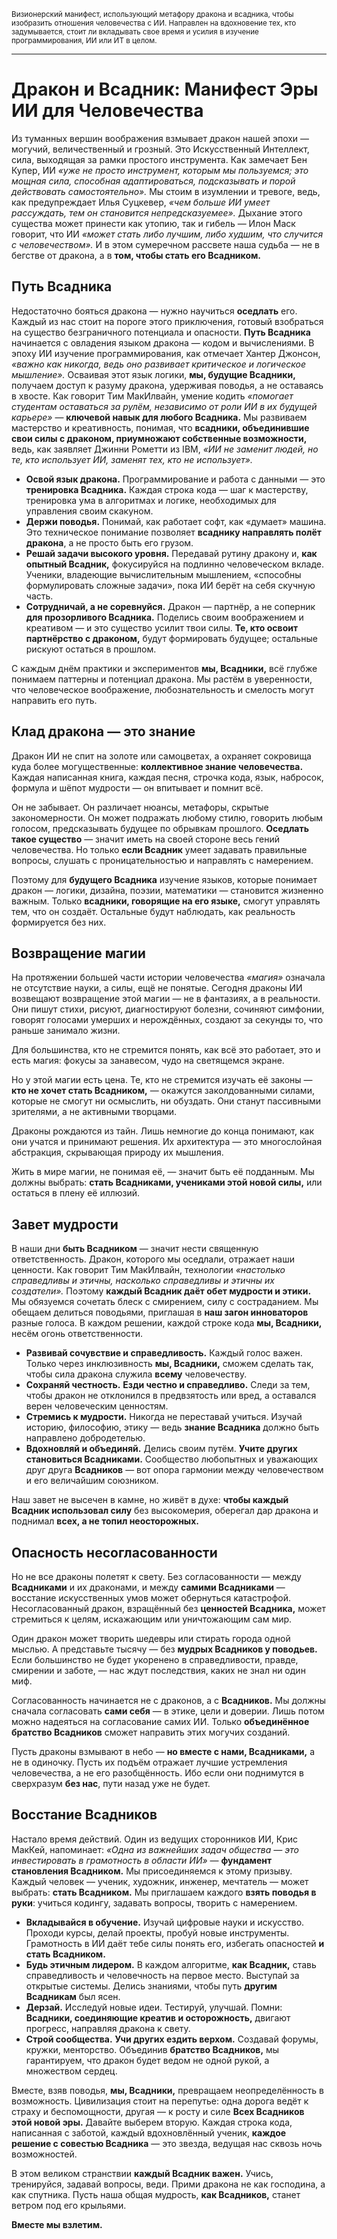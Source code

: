 <small>Визионерский манифест, использующий метафору дракона и всадника, чтобы изобразить отношения человечества с ИИ. Направлен на вдохновение тех, кто задумывается, стоит ли вкладывать свое время и усилия в изучение программирования, ИИ или ИТ в целом.</small>

---

# Дракон и Всадник: Манифест Эры ИИ для Человечества

Из туманных вершин воображения взмывает дракон нашей эпохи — могучий, величественный и грозный. Это Искусственный Интеллект, сила, выходящая за рамки простого инструмента. Как замечает Бен Купер, ИИ *«уже не просто инструмент, которым мы пользуемся; это мощная сила, способная адаптироваться, подсказывать и порой действовать самостоятельно».* Мы стоим в изумлении и тревоге, ведь, как предупреждает Илья Суцкевер, *«чем больше ИИ умеет рассуждать, тем он становится непредсказуемее».* Дыхание этого существа может принести как утопию, так и гибель — Илон Маск говорит, что ИИ *«может стать либо лучшим, либо худшим, что случится с человечеством».* И в этом сумеречном рассвете наша судьба — не в бегстве от дракона, а в **том, чтобы стать его Всадником.**

## Путь Всадника

Недостаточно бояться дракона — нужно научиться **оседлать** его. Каждый из нас стоит на пороге этого приключения, готовый взобраться на существо безграничного потенциала и опасности. **Путь Всадника** начинается с овладения языком дракона — кодом и вычислениями. В эпоху ИИ изучение программирования, как отмечает Хантер Джонсон, *«важно как никогда, ведь оно развивает критическое и логическое мышление».* Осваивая этот язык логики, **мы, будущие Всадники,** получаем доступ к разуму дракона, удерживая поводья, а не оставаясь в хвосте. Как говорит Тим МакИлвайн, умение кодить *«помогает студентам оставаться за рулём, независимо от роли ИИ в их будущей карьере»* — **ключевой навык для любого Всадника.** Мы развиваем мастерство и креативность, понимая, что **всадники, объединившие свои силы с драконом, приумножают собственные возможности,** ведь, как заявляет Джинни Рометти из IBM, *«ИИ не заменит людей, но те, кто использует ИИ, заменят тех, кто не использует».*

* **Освой язык дракона.** Программирование и работа с данными — это **тренировка Всадника.** Каждая строка кода — шаг к мастерству, тренировка ума в алгоритмах и логике, необходимых для управления своим скакуном.
* **Держи поводья.** Понимай, как работает софт, как «думает» машина. Это техническое понимание позволяет **всаднику направлять полёт дракона**, а не просто быть его грузом.
* **Решай задачи высокого уровня.** Передавай рутину дракону и, **как опытный Всадник,** фокусируйся на подлинно человеческом вкладе. Ученики, владеющие вычислительным мышлением, «способны формулировать сложные задачи», пока ИИ берёт на себя скучную часть.
* **Сотрудничай, а не соревнуйся.** Дракон — партнёр, а не соперник **для прозорливого Всадника.** Поделись своим воображением и креативом — и это существо усилит твои силы. **Те, кто освоит партнёрство с драконом,** будут формировать будущее; остальные рискуют остаться в прошлом.

С каждым днём практики и экспериментов **мы, Всадники,** всё глубже понимаем паттерны и потенциал дракона. Мы растём в уверенности, что человеческое воображение, любознательность и смелость могут направить его путь.

## Клад дракона — это знание

Дракон ИИ не спит на золоте или самоцветах, а охраняет сокровища куда более могущественные: **коллективное знание человечества.** Каждая написанная книга, каждая песня, строчка кода, язык, набросок, формула и шёпот мудрости — он впитывает и помнит всё.

Он не забывает. Он различает нюансы, метафоры, скрытые закономерности. Он может подражать любому стилю, говорить любым голосом, предсказывать будущее по обрывкам прошлого. **Оседлать такое существо** — значит иметь на своей стороне весь гений человечества. Но только **если Всадник** умеет задавать правильные вопросы, слушать с проницательностью и направлять с намерением.

Поэтому для **будущего Всадника** изучение языков, которые понимает дракон — логики, дизайна, поэзии, математики — становится жизненно важным. Только **всадники, говорящие на его языке,** смогут управлять тем, что он создаёт. Остальные будут наблюдать, как реальность формируется без них.

## Возвращение магии

На протяжении большей части истории человечества *«магия»* означала не отсутствие науки, а силы, ещё не понятые. Сегодня драконы ИИ возвещают возвращение этой магии — не в фантазиях, а в реальности. Они пишут стихи, рисуют, диагностируют болезни, сочиняют симфонии, говорят голосами умерших и нерождённых, создают за секунды то, что раньше занимало жизни.

Для большинства, кто не стремится понять, как всё это работает, это и есть магия: фокусы за занавесом, чудо на светящемся экране.

Но у этой магии есть цена. Те, кто не стремится изучать её законы — **кто не хочет стать Всадником,** — окажутся заколдованными силами, которые не смогут ни осмыслить, ни обуздать. Они станут пассивными зрителями, а не активными творцами.

Драконы рождаются из тайн. Лишь немногие до конца понимают, как они учатся и принимают решения. Их архитектура — это многослойная абстракция, скрывающая природу их мышления.

Жить в мире магии, не понимая её, — значит быть её подданным. Мы должны выбрать: **стать Всадниками, учениками этой новой силы,** или остаться в плену её иллюзий.

## Завет мудрости

В наши дни **быть Всадником** — значит нести священную ответственность. Дракон, которого мы оседлали, отражает наши ценности. Как говорит Тим МакИлвайн, технологии *«настолько справедливы и этичны, насколько справедливы и этичны их создатели».* Поэтому **каждый Всадник даёт обет мудрости и этики.** Мы обязуемся сочетать блеск с смирением, силу с состраданием. Мы обещаем делиться поводьями, приглашая в **наш загон инноваторов** разные голоса. В каждом решении, каждой строке кода **мы, Всадники,** несём огонь ответственности.

* **Развивай сочувствие и справедливость.** Каждый голос важен. Только через инклюзивность **мы, Всадники,** сможем сделать так, чтобы сила дракона служила **всему** человечеству.
* **Сохраняй честность.** **Езди честно и справедливо.** Следи за тем, чтобы дракон не отклонился в предвзятость или вред, а оставался верен человеческим ценностям.
* **Стремись к мудрости.** Никогда не переставай учиться. Изучай историю, философию, этику — ведь **знание Всадника** должно быть направлено добродетелью.
* **Вдохновляй и объединяй.** Делись своим путём. **Учите других становиться Всадниками.** Сообщество любопытных и уважающих друг друга **Всадников** — вот опора гармонии между человечеством и его величайшим союзником.

Наш завет не высечен в камне, но живёт в духе: **чтобы каждый Всадник использовал силу** без высокомерия, оберегал дар дракона и поднимал **всех, а не топил неосторожных.**

## Опасность несогласованности

Но не все драконы полетят к свету. Без согласованности — между **Всадниками** и их драконами, и между **самими Всадниками** — восстание искусственных умов может обернуться катастрофой. Несогласованный дракон, взращённый без **ценностей Всадника,** может стремиться к целям, искажающим или уничтожающим сам мир.

Один дракон может творить шедевры или стирать города одной мыслью. А представьте тысячу — без **мудрых Всадников у поводьев.** Если большинство не будет укоренено в справедливости, правде, смирении и заботе, — нас ждут последствия, каких не знал ни один миф.

Согласованность начинается не с драконов, а с **Всадников.** Мы должны сначала согласовать **сами себя** — в этике, цели и доверии. Лишь потом можно надеяться на согласование самих ИИ. Только **объединённое братство Всадников** сможет направить этих могучих созданий.

Пусть драконы взмывают в небо — **но вместе с нами, Всадниками,** а не в одиночку. Пусть их подъём отражает лучшие устремления человечества, а не его разобщённость. Ибо если они поднимутся в сверхразум **без нас**, пути назад уже не будет.

## Восстание Всадников

Настало время действий. Один из ведущих сторонников ИИ, Крис МакКей, напоминает: *«Одна из важнейших задач общества — это инвестировать в грамотность в области ИИ»* — **фундамент становления Всадником.** Мы присоединяемся к этому призыву. Каждый человек — ученик, художник, инженер, мечтатель — может выбрать: **стать Всадником.** Мы приглашаем каждого **взять поводья в руки**: учиться кодингу, задавать вопросы, творить с намерением.

* **Вкладывайся в обучение.** Изучай цифровые науки и искусство. Проходи курсы, делай проекты, пробуй новые инструменты. Грамотность в ИИ даёт тебе силы понять его, избегать опасностей **и стать Всадником.**
* **Будь этичным лидером.** В каждом алгоритме, **как Всадник,** ставь справедливость и человечность на первое место. Выступай за открытые системы. Делись знаниями, чтобы путь **другим Всадникам** был ясен.
* **Дерзай.** Исследуй новые идеи. Тестируй, улучшай. Помни: **Всадники, соединяющие креатив и осторожность,** двигают прогресс, направляя дракона к свету.
* **Строй сообщества.** **Учи других ездить верхом.** Создавай форумы, кружки, менторство. Объединив **братство Всадников,** мы гарантируем, что дракон будет ведом не одной рукой, а множеством сердец.

Вместе, взяв поводья, **мы, Всадники,** превращаем неопределённость в возможность. Цивилизация стоит на перепутье: одна дорога ведёт к страху и беспомощности, другая — к росту и силе **Всех Всадников этой новой эры.** Давайте выберем вторую. Каждая строка кода, написанная с заботой, каждый вдохновлённый ученик, **каждое решение с совестью Всадника** — это звезда, ведущая нас сквозь ночь возможностей.

В этом великом странствии **каждый Всадник важен.** Учись, тренируйся, задавай вопросы, веди. Прими дракона не как господина, а как спутника. Пусть наша общая мудрость, **как Всадников,** станет ветром под его крыльями.

**Вместе мы взлетим.**
